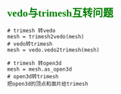 
### <font face="微软雅黑" color=green size=5>vedo与trimesh互转问题</font>
```
# trimesh 转vedo
mesh = trimesh2vedo(mesh)
# vedo转trimesh
mesh = vedo.vedo2trimesh(mesh)
```


```
# trimesh 转open3d
mesh = mesh.as_open3d
# open3d转trimesh
把open3d的顶点和面片给trimesh
```

